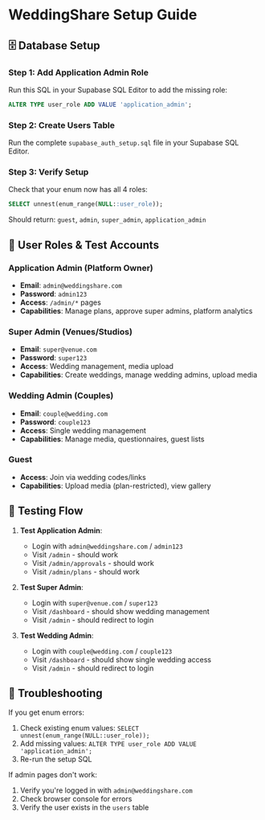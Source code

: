 # WeddingShare Setup Guide

## 🗄️ Database Setup

### Step 1: Add Application Admin Role
Run this SQL in your Supabase SQL Editor to add the missing role:

```sql
ALTER TYPE user_role ADD VALUE 'application_admin';
```

### Step 2: Create Users Table
Run the complete `supabase_auth_setup.sql` file in your Supabase SQL Editor.

### Step 3: Verify Setup
Check that your enum now has all 4 roles:
```sql
SELECT unnest(enum_range(NULL::user_role));
```
Should return: `guest`, `admin`, `super_admin`, `application_admin`

## 👥 User Roles & Test Accounts

### Application Admin (Platform Owner)
- **Email**: `admin@weddingshare.com`
- **Password**: `admin123`
- **Access**: `/admin/*` pages
- **Capabilities**: Manage plans, approve super admins, platform analytics

### Super Admin (Venues/Studios)
- **Email**: `super@venue.com`
- **Password**: `super123`
- **Access**: Wedding management, media upload
- **Capabilities**: Create weddings, manage wedding admins, upload media

### Wedding Admin (Couples)
- **Email**: `couple@wedding.com`
- **Password**: `couple123`
- **Access**: Single wedding management
- **Capabilities**: Manage media, questionnaires, guest lists

### Guest
- **Access**: Join via wedding codes/links
- **Capabilities**: Upload media (plan-restricted), view gallery

## 🧪 Testing Flow

1. **Test Application Admin**:
   - Login with `admin@weddingshare.com` / `admin123`
   - Visit `/admin` - should work
   - Visit `/admin/approvals` - should work
   - Visit `/admin/plans` - should work

2. **Test Super Admin**:
   - Login with `super@venue.com` / `super123`
   - Visit `/dashboard` - should show wedding management
   - Visit `/admin` - should redirect to login

3. **Test Wedding Admin**:
   - Login with `couple@wedding.com` / `couple123`
   - Visit `/dashboard` - should show single wedding access
   - Visit `/admin` - should redirect to login

## 🔧 Troubleshooting

If you get enum errors:
1. Check existing enum values: `SELECT unnest(enum_range(NULL::user_role));`
2. Add missing values: `ALTER TYPE user_role ADD VALUE 'application_admin';`
3. Re-run the setup SQL

If admin pages don't work:
1. Verify you're logged in with `admin@weddingshare.com`
2. Check browser console for errors
3. Verify the user exists in the `users` table




